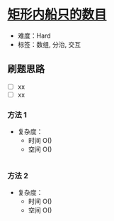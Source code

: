# [矩形内船只的数目](https://leetcode-cn.com/problems/number-of-ships-in-a-rectangle/)

- 难度：Hard
- 标签：数组, 分治, 交互

## 刷题思路

- [ ] xx
- [ ] xx

### 方法 1

- 复杂度：
    - 时间 O()
    - 空间 O()

``` js

```

### 方法 2

- 复杂度：
    - 时间 O()
    - 空间 O()

``` js

```
